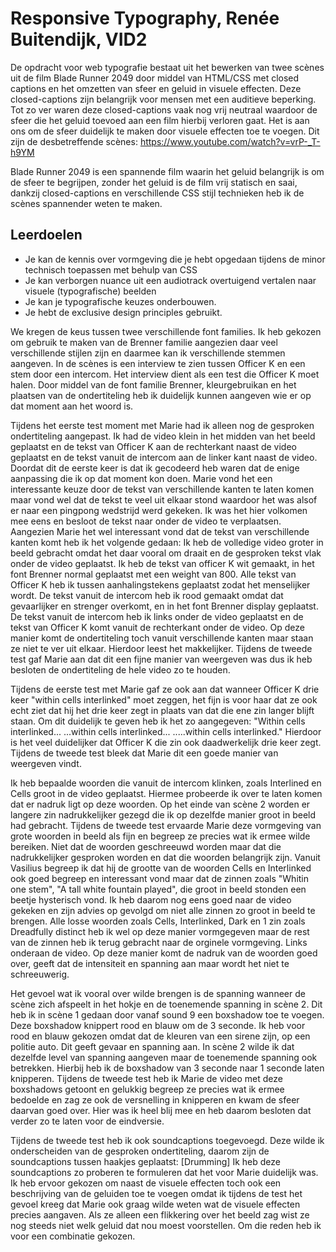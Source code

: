 # Responsive Typography, Renée Buitendijk, VID2

De opdracht voor web typografie bestaat uit het bewerken van twee scènes uit de film Blade Runner 2049 door middel van HTML/CSS met closed captions en het omzetten van sfeer en geluid in visuele effecten. Deze closed-captions zijn belangrijk voor mensen met een auditieve beperking. Tot zo ver waren deze closed-captions vaak nog vrij neutraal waardoor de sfeer die het geluid toevoed aan een film hierbij verloren gaat. Het is aan ons om de sfeer duidelijk te maken door visuele effecten toe te voegen.
Dit zijn de desbetreffende scènes: https://www.youtube.com/watch?v=vrP-_T-h9YM

Blade Runner 2049 is een spannende film waarin het geluid belangrijk is om de sfeer te begrijpen, zonder het geluid is de film vrij statisch en saai, dankzij closed-captions en verschillende CSS stijl technieken heb ik de scènes spannender weten te maken. 

## Leerdoelen

- Je kan de kennis over vormgeving die je hebt opgedaan tijdens de minor technisch toepassen met behulp van CSS
- Je kan verborgen nuance uit een audiotrack overtuigend vertalen naar visuele (typografische) beelden
- Je kan je typografische keuzes onderbouwen.
- Je hebt de exclusive design principles gebruikt.

We kregen de keus tussen twee verschillende font families. Ik heb gekozen om gebruik te maken van de Brenner familie aangezien daar veel verschillende stijlen zijn en daarmee kan ik verschillende stemmen aangeven. In de scènes is een interview te zien tussen Officer K en een stem door een intercom. Het interview dient als een test die Officer K moet halen. Door middel van de font familie Brenner, kleurgebruikan  en het plaatsen van de ondertiteling heb ik duidelijk kunnen aangeven wie er op dat moment aan het woord is. 

Tijdens het eerste test moment met Marie had ik alleen nog de gesproken ondertiteling aangepast. Ik had de video klein in het midden van het beeld geplaatst en de tekst van Officer K aan de rechterkant naast de video geplaatst en de tekst vanuit de intercom aan de linker kant naast de video. Doordat dit de eerste keer is dat ik gecodeerd heb waren dat de enige aanpassing die ik op dat moment kon doen. 
Marie vond het een interessante keuze door de tekst van verschillende kanten te laten komen maar vond wel dat de tekst te veel uit elkaar stond waardoor het was alsof er naar een pingpong wedstrijd werd gekeken. Ik was het hier volkomen mee eens en besloot de tekst naar onder de video te verplaatsen. Aangezien Marie het wel interessant vond dat de tekst van verschillende kanten komt heb ik het volgende gedaan: 
Ik heb de volledige video groter in beeld gebracht omdat het daar vooral om draait en de gesproken tekst vlak onder de video geplaatst. Ik heb de tekst van officer K wit gemaakt, in het font Brenner normal geplaatst met een weight van 800. Alle tekst van Officer K heb ik tussen aanhalingstekens geplaatst zodat het menselijker wordt. 
De tekst vanuit de intercom heb ik rood gemaakt omdat dat gevaarlijker en strenger overkomt, en in het font Brenner display geplaatst. 
De tekst vanuit de intercom heb ik links onder de video geplaatst en de tekst van Officer K komt vanuit de rechterkant onder de video.
Op deze manier komt de ondertiteling toch vanuit verschillende kanten maar staan ze niet te ver uit elkaar. Hierdoor leest het makkelijker. Tijdens de tweede test gaf Marie aan dat dit een fijne manier van weergeven was dus ik heb besloten de ondertiteling de hele video zo te houden. 

Tijdens de eerste test met Marie gaf ze ook aan dat wanneer Officer K drie keer "within cells interlinked" moet zeggen, het fijn is voor haar dat ze ook echt ziet dat hij het drie keer zegt in plaats van dat die ene zin langer blijft staan. Om dit duidelijk te geven heb ik het zo aangegeven: 
"Within cells interlinked...
...within cells interlinked...
	.....within cells interlinked."
  Hierdoor is het veel duidelijker dat Officer K die zin ook daadwerkelijk drie keer zegt. 
  Tijdens de tweede test bleek dat Marie dit een goede manier van weergeven vindt. 
  
Ik heb bepaalde woorden die vanuit de intercom klinken, zoals Interlined en Cells groot in de video geplaatst. Hiermee probeerde ik over te laten komen dat er nadruk ligt op deze woorden. Op het einde van scène 2 worden er langere zin nadrukkelijker gezegd die ik op dezelfde manier groot in beeld had gebracht. 
Tijdens de tweede test ervaarde Marie deze vormgeving van grote woorden in beeld als fijn en begreep ze precies wat ik ermee wilde bereiken. Niet dat de woorden geschreeuwd worden maar dat die nadrukkelijker gesproken worden en dat die woorden belangrijk zijn.
Vanuit Vasilius begreep ik dat hij de grootte van de woorden Cells en Interlinked ook goed begreep en interessant vond maar dat de zinnen zoals "Whitin one stem", "A tall white fountain played", die groot in beeld stonden een beetje hysterisch vond. Ik heb daarom nog eens goed naar de video gekeken en zijn advies op gevolgd om niet alle zinnen zo groot in beeld te brengen. 
Alle losse woorden zoals Cells, Interlinked, Dark en 1 zin zoals Dreadfully distinct heb ik wel op deze manier vormgegeven maar de rest van de zinnen heb ik terug gebracht naar de orginele vormgeving. Links onderaan de video. 
Op deze manier komt de nadruk van de woorden goed over, geeft dat de intensiteit en spanning aan maar wordt het niet te schreeuwerig. 

Het gevoel wat ik vooral over wilde brengen is de spanning wanneer de scène zich afspeelt in het hokje en de toenemende spanning in scène 2. Dit heb ik in scène 1 gedaan door vanaf sound 9 een boxshadow toe te voegen. Deze boxshadow knippert rood en blauw om de 3 seconde. Ik heb voor rood en blauw gekozen omdat dat de kleuren van een sirene zijn, op een politie auto. Dit geeft gevaar en spanning aan. In scène 2 wilde ik dat dezelfde level van spanning aangeven maar de toenemende spanning ook betrekken. Hierbij heb ik de boxshadow van 3 seconde naar 1 seconde laten knipperen. 
Tijdens de tweede test heb ik Marie de video met deze boxshadows getoont en gelukkig begreep ze precies wat ik ermee bedoelde en zag ze ook de versnelling in knipperen en kwam de sfeer daarvan goed over. Hier was ik heel blij mee en heb daarom besloten dat verder zo te laten voor de eindversie. 

Tijdens de tweede test heb ik ook soundcaptions toegevoegd. Deze wilde ik onderscheiden van de gesproken ondertiteling, daarom zijn de soundcaptions tussen haakjes geplaatst: [Drumming]
Ik heb deze soundcaptions zo proberen te formuleren dat het voor Marie duidelijk was. Ik heb ervoor gekozen om naast de visuele effecten toch ook een beschrijving van de geluiden toe te voegen omdat ik tijdens de test het gevoel kreeg dat Marie ook graag wilde weten wat de visuele effecten precies aangaven. Als ze alleen een flikkering over het beeld zag wist ze nog steeds niet welk geluid dat nou moest voorstellen. Om die reden heb ik voor een combinatie gekozen. 


